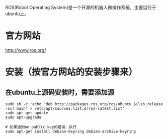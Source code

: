 ROS(Robot Operating System)是一个开源的机器人微操作系统，主要运行于ubuntu上。

# 官方网站
http://www.ros.org/

# 安装（按官方网站的安装步骤来）
## 在ubuntu上源码安装时，需要添加源
```
sudo sh -c 'echo "deb http://packages.ros.org/ros/ubuntu $(lsb_release -sc) main" > /etc/apt/sources.list.d/ros-latest.list'
sudo apt-get update
sudo apt-upgrade

# 如果遇到no public key的错误，执行
sudo apt-get install debian-keyring debian-archive-keyring
``` 